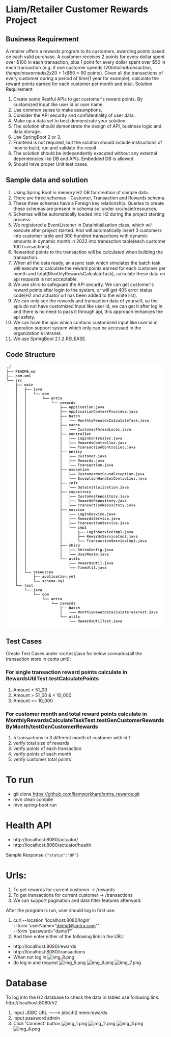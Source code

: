 # Liam/Retailer Customer Rewards Project

## Business Requirement
A retailer offers a rewards program to its customers, awarding points based on each valid purchase. A customer receives 2 points for every dollar spent over $100 in each transaction, plus 1 point for every dollar spent over $50 in each transaction (e.g. if one customer spends $120 total in a transaction, then points earned is 2x$20 + 1x$50 = 90 points).
Given all the transactions of every customer during a period of time(1 year for example), calculate the reward points earned for each customer per month and total.
Solution Requirement
1. Create some Restful APIs to get customer's reward points. By customized input like user id or user name.
2. Use common sense to make assumptions.
3. Consider the API security and confidentiality of user data.
4. Make up a data set to best demonstrate your solution.
5. The solution should demonstrate the design of API, business logic and data storage.
6. Use SpringBoot 2 or 3.
7. Frontend is not required, but the solution should include instructions of how to build, run and validate the result.
8. The solution should be independently executed without any external dependencies like DB and APIs. Embedded DB is allowed.
9. Should have proper Unit test cases.

## Sample data and solution
1. Using Spring Boot in memory H2 DB for creation of sample data.
2. There are three schemas - Customer, Transaction and Rewards schema.
3. These three schemas have a Foreign key relationship. Queries to create these schemas are present in schema.sql under src/main/resources.
4. Schemas will be automatically loaded into H2 during the project starting process.
5. We registered a EventListener in DataInitialization class, which will execute after project started. And will automatically insert 3 customers into customer table and 300 hundred transactions with dynamic amounts in dynamic month in 2022 into transaction table(each customer 100 transactions).
6. Rewarded points to the transaction will be calculated when building the transaction.
7. When all the data ready, an async task which simulates the batch task will execute to calculate the reward points earned for each customer per month and total(MonthlyRewardsCalculateTask), calculate these data on api requests is not acceptable.
8. We use shiro to safeguard the API security. We can get customer's reward points after login to the system, or will get 405 error status code(H2 and actuator url has been added to the white list).
9. We can only see the rewards and transaction data of yourself, so the apis do not have customized input like user id, we can get it after log in and there is no need to pass it through api, this approach enhances the api safety.
10. We can have the apis which contains customized input like user id in operation support system which only can be accessed in the organization's intranet.
11. We use SpringBoot 2.1.2.RELEASE.

## Code Structure
![img.png](images/img.png)

## Test Cases
Create Test Cases under src/test/java for below scenarios(all the transaction store in cents unit):
### For single transaction reward points calculate in RewardsUtilTest.testCalculatePoints
1. Amount < 51_00
2. Amount > 51_00 & < 10_000
3. Amount >= 10_000
### For customer month and total reward points calculate in MonthlyRewardsCalculateTaskTest.testGenCustomerRewardsByMonth/testGenCustomerRewards
1. 5 transactions in 3 different month of customer with id 1
2. verify total size of rewards
3. verify points of each transaction
4. verify points of each month
5. verify customer total points

# To run
- git clone https://github.com/liamworkhard/antra_rewards.git
- mvn clean compile
- mvn spring-boot:run

# Health API
* http://localhost:8080/actuator/
* http://localhost:8080/actuator/health

Sample Response
```{"status":"UP"}```

# Urls:
1. To get rewards for current customer  -> /rewards
2. To get transactions for current customer  -> /transactions
3. We can support pagination and data filter features afterward.

After the program is run, user should log in first use:
1. curl --location 'localhost:8080/login' \
   --form 'userName="demo1@antra.com"' \
   --form 'password="demo1"'
2. And then enter either of the following link in the URL:
* http://localhost:8080/rewards
* http://localhost:8080/transactions
* When not log in
  ![img_8.png](images/img_8.png)
* do log in and request
  ![img_5.png](images/img_5.png)
  ![img_6.png](images/img_6.png)
  ![img_7.png](images/img_7.png)

# Database

To log into the H2 database to check the data in tables use following link:
http://localhost:8080/h2
1. Input JDBC URL ---> jdbc:h2:mem:rewards
2. Input password admin
3. Click 'Connect' button
   ![img_1.png](images/img_1.png)
   ![img_2.png](images/img_2.png)
   ![img_3.png](images/img_3.png)
   ![img_4.png](images/img_4.png)


